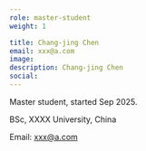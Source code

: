 ```yaml
---
role: master-student
weight: 1

title: Chang-jing Chen
email: xxx@a.com
image: 
description: Chang-jing Chen
social:
---
```


Master student, started Sep 2025.

BSc, XXXX University, China

Email: xxx@a.com
